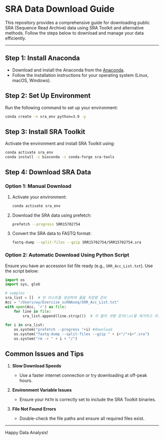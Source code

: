 
# SRA Data Download Guide

This repository provides a comprehensive guide for downloading public SRA (Sequence Read Archive) data using SRA Toolkit and alternative methods. Follow the steps below to download and manage your data efficiently.

---

## Step 1: Install Anaconda

- Download and install the Anaconda from the [Anaconda](https://www.anaconda.com/download).
- Follow the installation instructions for your operating system (Linux, macOS, Windows).

## Step 2: Set Up Environment

Run the following command to set up your environment:
```bash
conda create -n sra_env python=3.9 -y 
```

## Step 3: Install SRA Toolkit

Activate the environment and install SRA Toolkit using:
```bash
conda activate sra_env
conda install -c bioconda -c conda-forge sra-tools
```

## Step 4: Download SRA Data

### Option 1: Manual Download
1. Activate your environment:
    ```bash
    conda activate sra_env
    ```
2. Download the SRA data using prefetch:
    ```bash
    prefetch --progress SRR15702754
    ```
3. Convert the SRA data to FASTQ format:
    ```bash
    fastq-dump --split-files --gzip SRR15702754/SRR15702754.sra
    ```

### Option 2: Automatic Download Using Python Script

Ensure you have an accession list file ready (e.g., `SRR_Acc_List.txt`). Use the script below:

```python
import os
import sys, glob

# samples
sra_list = []  # 빈 리스트를 생성하여 줄을 저장할 준비
Acc = "/Users/wy/Exercise_scRNAseq/SRR_Acc_List.txt"
with open(Acc, 'r') as file:
    for line in file:
        sra_list.append(line.strip())  # 각 줄의 개행 문자(\n)를 제거하고 리스트에 추가
        
for i in sra_list:
    os.system("prefetch --progress "+i) #download
    os.system("fastq-dump --split-files --gzip " + i+"/"+i+".sra")
    os.system("rm -r " + i + "/")
```

## Common Issues and Tips

1. **Slow Download Speeds**
   - Use a faster internet connection or try downloading at off-peak hours.

2. **Environment Variable Issues**
   - Ensure your `PATH` is correctly set to include the SRA Toolkit binaries.

3. **File Not Found Errors**
   - Double-check the file paths and ensure all required files exist.

---

Happy Data Analysis!
